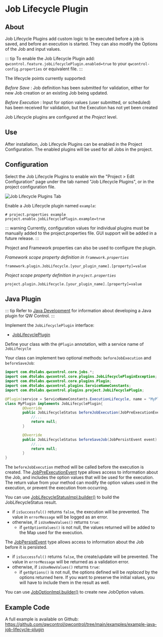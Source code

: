 # Job Lifecycle Plugin

## About

Job Lifecycle Plugins add custom logic to be executed before a job is saved, and before an execution is started.
They can also modify the Options of the Job and input values.

::: tip
To enable the Job Lifecycle Plugin add: `qwcontrol.feature.jobLifecyclePlugin.enabled=true`
to your `qwcontrol-config.properties` or equivalent file.
:::

The lifecycle points currently supported:


*Before Save*
:   Job definition has been submitted for validation, either for new Job creation or an existing Job being updated.

*Before Execution*
:   Input for option values (user submitted, or scheduled) has been received for validation, but the Execution has not yet been created


Job Lifecycle plugins are configured at the *Project* level.

## Use

After installation, Job Lifecycle Plugins can be enabled in the Project Configuration.  The enabled plugins will be used for all Jobs in the project.

## Configuration


Select the Job Lifecycle Plugins to enable win the "Project > Edit Configuration" page under the tab named "Job Lifecycle Plugins", or in the project configuration file.

![Job Lifecycle Plugins Tab](~@assets/img/figure-job-lifecycle-plugin-project-configure-page.png)

Enable a Job Lifecycle plugin named `example`:

``` properties
# project.properties example
project.enable.jobLifecyclePlugin.example=true

```


::: warning
Currently, configuration values for individual plugins must be manually added to the project.properties file. GUI support will be added in a future release.
:::


Project and Framework properties can also be used to configure the plugin.

_Framework scope property definition in `framework.properties`_


``` properties
framework.plugin.JobLifecycle.[your_plugin_name].[property]=value
```

_Project scope property definition in `project.properties`_

``` properties
project.plugin.JobLifecycle.[your_plugin_name].[property]=value
```

## Java Plugin


::: tip
Refer to [Java Development](/developer/01-plugin-development.md#java-plugin-development) for information about developing a Java plugin for QW Control.
:::

Implement the `JobLifecyclePlugin` interface:

* [JobLifecyclePlugin]({{{javaDocBase}}}/com/dtolabs/qwcontrol/plugins/jobs/JobLifecyclePlugin.html)


Define your class with the `@Plugin` annotation, with a service name of `JobLifecycle`


Your class can implement two optional methods: `beforeJobExecution` and `beforeSaveJob`:

```java
import com.dtolabs.qwcontrol.core.jobs.*;
import com.dtolabs.qwcontrol.core.plugins.JobLifecyclePluginException;
import com.dtolabs.qwcontrol.core.plugins.Plugin;
import com.dtolabs.qwcontrol.plugins.ServiceNameConstants;
import com.dtolabs.qwcontrol.plugins.project.JobLifecyclePlugin;

@Plugin(service = ServiceNameConstants.ExecutionLifecycle, name = "MyPlugin")
class MyPlugin implements JobLifecyclePlugin{
 		@Override
	    public JobLifecycleStatus beforeJobExecution(JobPreExecutionEvent event) throws JobLifecyclePluginException {
	   		//...
            return null;
        }

        @Override
	    public JobLifecycleStatus beforeSaveJob(JobPersistEvent event) throws JobLifecyclePluginException {
	        //...
            return null;
        }
}
```

The `beforeJobExecution` method will be called before the execution is created.  The [JobPreExecutionEvent]({{{javaDocBase}}}/com/dtolabs/qwcontrol/plugins/jobs/JobPreExecutionEvent.html) type allows access to information about the Job, and includes
the option values that will be used for the execution. The return value from your method can modify the option values used in the execution, or prevent the execution from
occurring.

You can use [JobLifecycleStatusImpl.builder\(\)]({{{javaDocBase}}}/com/dtolabs/qwcontrol/core/jobs/JobLifecycleStatusImpl.html) to build the JobLifecycleStatus result.

* if `isSuccessful()` returns `false`, the execution will be prevented.  The value in `errorMessage` will be logged as an error.
* otherwise, if `isUseNewValues()` returns `true`:
  * if `getOptionValues()` is not null, the values returned will be added to the Map used for the execution.

The [JobPersistEvent]({{{javaDocBase}}}/com/dtolabs/qwcontrol/plugins/jobs/JobPersistEvent.html) type allows access to information about the Job before it is persisted.

* if `isSuccessful()` returns `false`, the create/update will be prevented.  The value in `errorMessage` will be returned as a validation error.
* otherwise, if `isUseNewValues()` returns `true`:
  * if `getOptions()` is not null, the options defined will be *replaced* by the options returned here. If you want to preserve the initial values, you will
  have to include them in the result as well. 

You can use [JobOptionImpl.builder\(\)]({{{javaDocBase}}}/com/dtolabs/qwcontrol/plugins/jobs/JobOptionImpl.html) to create new JobOption values.


## Example Code

A full example is available on Github: <https://github.com/qwcontrol/qwcontrol/tree/main/examples/example-java-job-lifecycle-plugin>

